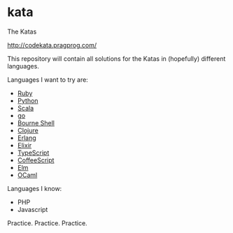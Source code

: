 # kata
The Katas

http://codekata.pragprog.com/

This repository will contain all solutions for the Katas in (hopefully) different languages.

Languages I want to try are:
* [Ruby](https://www.ruby-lang.org/en/)
* [Python](https://www.python.org/)
* [Scala](https://www.scala-lang.org/) 
* [go](https://golang.org/)
* [Bourne Shell](http://www.grymoire.com/Unix/Sh.html)
* [Clojure](https://clojure.org/)
* [Erlang](https://www.erlang.org/)
* [Elixir](https://elixir-lang.org/)
* [TypeScript](https://www.typescriptlang.org/)
* [CoffeeScript](http://coffeescript.org/)
* [Elm](http://elm-lang.org/)
* [OCaml](http://ocaml.org/)

Languages I know:
* PHP
* Javascript

Practice. Practice. Practice.
